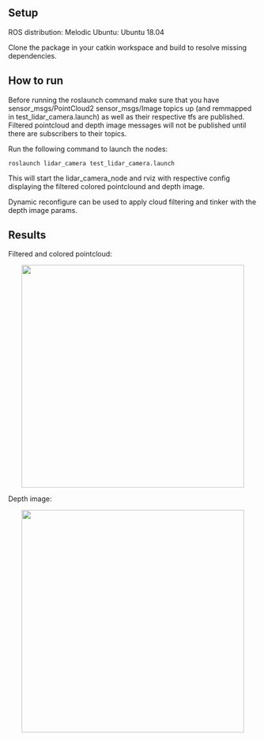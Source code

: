 ## Setup
ROS distribution: Melodic
Ubuntu: Ubuntu 18.04

Clone the package in your catkin workspace and build to resolve missing dependencies.

## How to run
Before running the roslaunch command make sure that you have sensor_msgs/PointCloud2 sensor_msgs/Image topics up (and remmapped in test_lidar_camera.launch) as well as their respective tfs are published.
Filtered pointcloud and depth image messages will not be published until there are subscribers to their topics.    

Run the following command to launch the nodes:
```
roslaunch lidar_camera test_lidar_camera.launch
```
This will start the lidar_camera_node and rviz with respective config displaying the filtered colored pointclound and depth image.

Dynamic reconfigure can be used to apply cloud filtering and tinker with the depth image params.

## Results

Filtered and colored pointcloud:

<p align="center">
  <img src="https://raw.githubusercontent.com/sumejko92/lidar-camera/melodic-devel/lidar_camera/results/rviz.png" width="450" /> 
</p>

Depth image:

<p align="center">
  <img src="https://raw.githubusercontent.com/sumejko92/lidar-camera/melodic-devel/lidar_camera/results/depth.png" width="450" /> 
</p>
